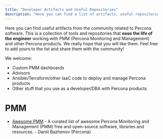 ```yaml
---
title: "Developer Artifacts and Useful Repositories"
description: "Here you can find a list of artifacts, useful repositories and tools from the community related to Percona software."
---
```


Here you can find useful artifacts from the community related to Percona software. This is a collection of tools and repositories that **ease the life of the engineer** working with PMM (Percona Monitoring and Management) and other Percona products. We really hope that you will like them. Feel free to add yours to the list and share them with the community! 

We welcome:

* Custom PMM dashboards
* Advisors
* Ansible/Terraform/other IaaC code to deploy and manage Percona products
* Other stuff that you use as a developer/DBA with Percona products


# PMM

- [Awesome PMM](https://github.com/percona/awesome-pmm) - A curated list of awesome Percona Monitoring and Management (PMM) free and open-source software, libraries and resources. - Daniil Bazhenov (Percona)
